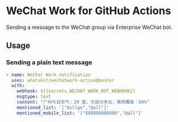 # WeChat Work for GitHub Actions

Sending a message to the WeChat group via Enterprise WeChat bot.

## Usage

### Sending a plain text message

```yaml
- name: WeChat Work notification
  uses: whatskit/wechatwork-action@master
  with:
    webhook: ${{secrets.WECHAT_WORK_BOT_WEBHOOK}}
    msgtype: text
    content: "广州今日天气：29 度，大部分多云，降雨概率：60%"
    mentioned_list: '["billgo","@all"]'
    mentioned_mobile_list: '["888888888888","@all"]'
```
